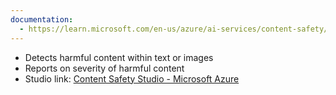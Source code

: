 ```yaml
---
documentation:
  - https://learn.microsoft.com/en-us/azure/ai-services/content-safety/
---
```

- Detects harmful content within text or images
- Reports on severity of harmful content
- Studio link: [Content Safety Studio - Microsoft Azure](https://contentsafety.cognitive.azure.com/)